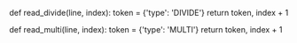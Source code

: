 def read_divide(line, index):
    token = {'type': 'DIVIDE'}
    return token, index + 1


def read_multi(line, index):
    token = {'type': 'MULTI'}
    return token, index + 1